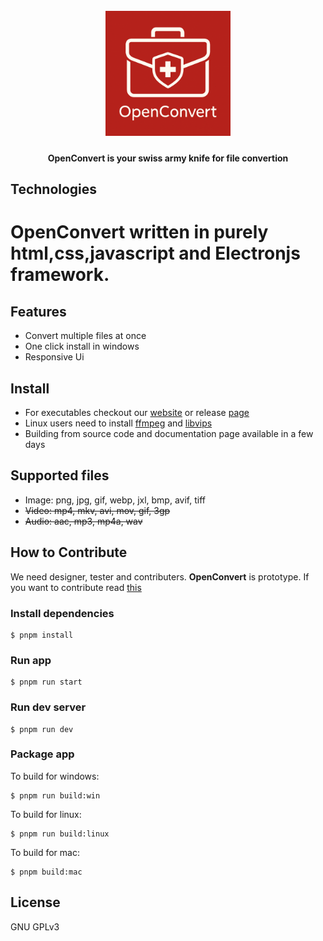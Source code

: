 <h1 align="center">
  <br>
  <a href="https://github.com/openconvert"><img src="./resources/logo.png" width="200"></a>
  <br>
</h1>

<h4 align="center">OpenConvert is your swiss army knife for file convertion</h4>

## Technologies

**OpenConvert** written in purely **html,css,javascript** and Electronjs framework. 
=======

## Features
- Convert multiple files at once
- One click install in windows
- Responsive Ui
## Install
- For executables checkout our [website](https://openconvert.github.io/website) or release [page](https://github.com/openconvert/openconvert-desktop/releases)
- Linux users need to install [ffmpeg](https://ffmpeg.org) and [libvips](https://libvips.org)
- Building from source code and documentation page available in a few days
<!-- ## Demo -->



## Supported files
- Image: png, jpg, gif, webp, jxl, bmp, avif, tiff
- ~~Video: mp4, mkv, avi, mov, gif, 3gp~~
- ~~Audio: aac, mp3, mp4a, wav~~
## How to Contribute
We need designer, tester and contributers. **OpenConvert** is prototype. If you want to contribute read [this](./CONTRIBUTING.md)
### Install dependencies

```
$ pnpm install
```

### Run app

```
$ pnpm run start
```
### Run dev server
```
$ pnpm run dev
```
### Package app

To build for windows:

```
$ pnpm run build:win
```
To build for linux:
```
$ pnpm run build:linux
```
To build for mac:
```
$ pnpm build:mac
```


## License

GNU GPLv3
